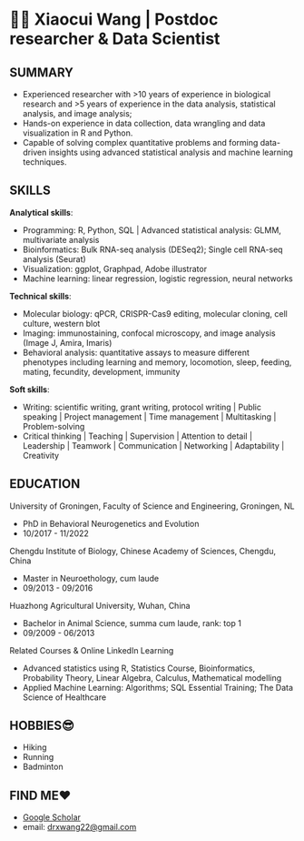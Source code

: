 # 🐱‍🏍 Xiaocui Wang | Postdoc researcher & Data Scientist 
## SUMMARY
- Experienced researcher with >10 years of experience in biological research and >5 years of experience in the data analysis, statistical analysis, and image analysis;
-	Hands-on experience in data collection, data wrangling and data visualization in R and Python.
-	Capable of solving complex quantitative problems and forming data-driven insights using advanced statistical analysis and machine learning techniques.

## SKILLS 
**Analytical skills**: 
- Programming: R, Python, SQL | Advanced statistical analysis: GLMM, multivariate analysis
- Bioinformatics: Bulk RNA-seq analysis (DESeq2); Single cell RNA-seq analysis (Seurat)
- Visualization: ggplot, Graphpad, Adobe illustrator
- Machine learning: linear regression, logistic regression, neural networks

**Technical skills**: 
- Molecular biology: qPCR, CRISPR-Cas9 editing, molecular cloning, cell culture, western blot
- Imaging: immunostaining, confocal microscopy, and image analysis (Image J, Amira, Imaris)
- Behavioral analysis: quantitative assays to measure different phenotypes including learning and memory, locomotion, sleep, feeding, mating, fecundity, development, immunity 

**Soft skills**: 
- Writing: scientific writing, grant writing, protocol writing | Public speaking | Project management | Time management | Multitasking | Problem-solving
- Critical thinking | Teaching | Supervision | Attention to detail | Leadership | Teamwork | Communication | Networking | Adaptability | Creativity

## EDUCATION
University of Groningen, Faculty of Science and Engineering, Groningen, NL
-	PhD in Behavioral Neurogenetics and Evolution
-	10/2017 - 11/2022

Chengdu Institute of Biology, Chinese Academy of Sciences, Chengdu, China
-	Master in Neuroethology, cum laude
-	09/2013 - 09/2016

Huazhong Agricultural University, Wuhan, China
-	Bachelor in Animal Science, summa cum laude, rank: top 1
-	09/2009 - 06/2013

Related Courses & Online LinkedIn Learning
- Advanced statistics using R, Statistics Course, Bioinformatics, Probability Theory, Linear Algebra, Calculus, Mathematical modelling
- Applied Machine Learning: Algorithms; SQL Essential Training; The Data Science of Healthcare

## HOBBIES😎
- Hiking
- Running
- Badminton

## FIND ME❤
- [Google Scholar](https://scholar.google.com/citations?hl=en&user=i4oOXhcAAAAJ&view_op=list_works&sortby=pubdate)
- email: drxwang22@gmail.com
  


